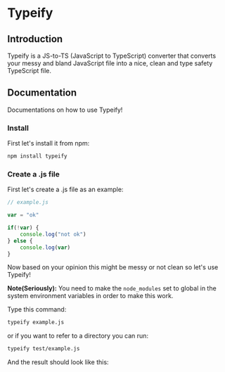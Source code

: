 # Typeify

## Introduction

Typeify is a JS-to-TS (JavaScript to TypeScript) converter that converts your messy and bland JavaScript file into a nice, clean and type safety TypeScript file.

## Documentation

Documentations on how to use Typeify!

### Install

First let's install it from npm:
```bash
npm install typeify
```

### Create a .js file

First let's create a .js file as an example:

```js
// example.js

var = "ok"

if(!var) {
    console.log("not ok")
} else {
    console.log(var)
}

```

Now based on your opinion this might be messy or not clean so let's use Typeify!

**Note(Seriously):** You need to make the `node_modules` set to global in the system environment variables in order
to make this work.

Type this command:
```bash
typeify example.js
```

or if you want to refer to a directory you can run:
```bash
typeify test/example.js
```

And the result should look like this:

```ts

```
